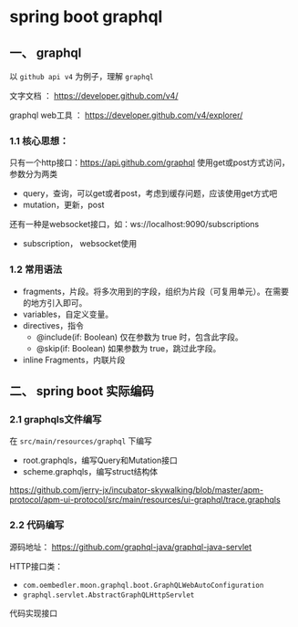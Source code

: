# spring boot graphql

## 一、 graphql

以 `github api v4` 为例子，理解 `graphql`

文字文档 ： https://developer.github.com/v4/

graphql web工具 ： https://developer.github.com/v4/explorer/

### 1.1 核心思想：

只有一个http接口：https://api.github.com/graphql 使用get或post方式访问，参数分为两类
- query，查询，可以get或者post，考虑到缓存问题，应该使用get方式吧
- mutation，更新，post

还有一种是websocket接口，如：ws://localhost:9090/subscriptions
- subscription， websocket使用

### 1.2 常用语法

- fragments，片段。将多次用到的字段，组织为片段（可复用单元）。在需要的地方引入即可。
- variables，自定义变量。
- directives，指令
	- @include(if: Boolean) 仅在参数为 true 时，包含此字段。
	- @skip(if: Boolean) 如果参数为 true，跳过此字段。
- inline Fragments，内联片段


## 二、 spring boot 实际编码

### 2.1 graphqls文件编写

在 `src/main/resources/graphql` 下编写

- root.graphqls，编写Query和Mutation接口
- scheme.graphqls，编写struct结构体

https://github.com/jerry-jx/incubator-skywalking/blob/master/apm-protocol/apm-ui-protocol/src/main/resources/ui-graphql/trace.graphqls

### 2.2 代码编写

源码地址： https://github.com/graphql-java/graphql-java-servlet

HTTP接口类：
- `com.oembedler.moon.graphql.boot.GraphQLWebAutoConfiguration`
- `graphql.servlet.AbstractGraphQLHttpServlet`

代码实现接口